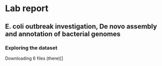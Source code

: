 # Lab report
## E. coli outbreak investigation, De novo assembly and annotation of bacterial genomes

### Exploring the dataset
Downloading 6 files (there)[]
